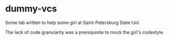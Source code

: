 # dummy-vcs

Some lab written to help some girl at Saint-Petersburg State Uni.

The lack of code granularity was a prerequisite to mock the girl's codestyle.
